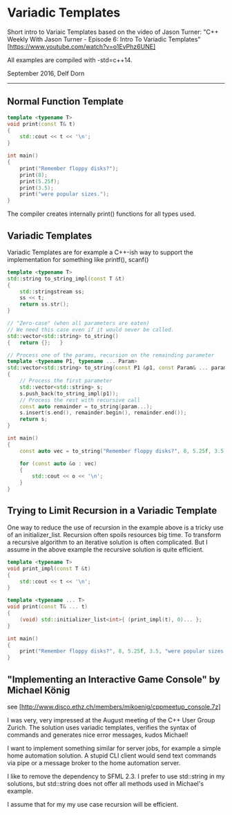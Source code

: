 # Variadic Templates 


 Short intro to Variaic Templates based on the video of Jason Turner: "C++ Weekly With Jason Turner - Episode 6: Intro To Variadic Templates" [https://www.youtube.com/watch?v=o1EvPhz6UNE]
 
 All examples are compiled with -std=c++14. 
 
 
 September 2016, Delf Dorn
 
***

## Normal Function Template

```cpp
template <typename T>
void print(const T& t)
{
    std::cout << t << '\n';
}

int main()
{
    print("Remember floppy disks?");
    print(8);
    print(5.25f);
    print(3.5);
    print("were popular sizes.");
}
``` 
The compiler creates internally print() functions for all types used.

 
## Variadic Templates
 
 Variadic Templates are for example a C++-ish way to support the implementation for something like printf(), scanf()

```cpp
template <typename T>
std::string to_string_impl(const T &t)
{
    std::stringstream ss;
    ss << t;
    return ss.str();
}

// "Zero-case" (when all parameters are eaten)
// We need this case even if it would never be called.
std::vector<std::string> to_string()
{   return {};   }

// Process one of the params, recursion on the remainding parameter
template <typename P1, typename ... Param>
std::vector<std::string> to_string(const P1 &p1, const Param& ... param)
{
    // Process the first parameter
    std::vector<std::string> s;
    s.push_back(to_string_impl(p1));
    // Process the rest with recursive call
    const auto remainder = to_string(param...);
    s.insert(s.end(), remainder.begin(), remainder.end());
    return s;
}

int main()
{
    const auto vec = to_string("Remember floppy disks?", 8, 5.25f, 3.5, "were popular sizes.");

    for (const auto &o : vec)
    {
        std::cout << o << '\n';
    }
}
``` 

## Trying to Limit Recursion in a Variadic Template
 
One way to reduce the use of recursion in the example above is a tricky use of an initializer_list. Recursion often spoils resources big time. To transform a recursive algorithm to an iterative solution is often complicated. But I assume in the above example the recursive solution is quite efficient. 

```cpp
template <typename T>
void print_impl(const T &t)
{
    std::cout << t << '\n';
}

template <typename ... T>
void print(const T& ... t)
{
    (void) std::initializer_list<int>{ (print_impl(t), 0)... };
}

int main()
{
    print("Remember floppy disks?", 8, 5.25f, 3.5, "were popular sizes.");
}
``` 

## "Implementing an Interactive Game Console" by Michael König 

see [http://www.disco.ethz.ch/members/mikoenig/cppmeetup_console.7z]

I was very, very impressed at the August meeting of the C++ User Group Zurich. The solution uses variadic templates, verifies the syntax of commands and generates nice error messages, kudos Michael! 

I want to implement something similar for server jobs, for example a simple home automation solution. A stupid CLI client would send text commands via pipe or a message broker to the home automation server.

I like to remove the dependency to SFML 2.3. I prefer to use std::string in my solutions, but std::string does not offer all methods used in Michael's  example.

I assume that for my my use case recursion will be efficient.

